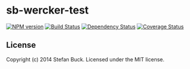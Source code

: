 # sb-wercker-test 
[![NPM version][npm-image]][npm-url] [![Build Status][travis-image]][travis-url] [![Dependency Status][daviddm-url]][daviddm-image] [![Coverage Status][coveralls-image]][coveralls-url]



## License

Copyright (c) 2014 Stefan Buck. Licensed under the MIT license.



[npm-url]: https://npmjs.org/package/sb-wercker-test
[npm-image]: https://badge.fury.io/js/sb-wercker-test.svg
[travis-url]: https://travis-ci.org/stefanbuck/sb-wercker-test
[travis-image]: https://travis-ci.org/stefanbuck/sb-wercker-test.svg?branch=master
[daviddm-url]: https://david-dm.org/stefanbuck/sb-wercker-test.svg?theme=shields.io
[daviddm-image]: https://david-dm.org/stefanbuck/sb-wercker-test
[coveralls-url]: https://coveralls.io/r/stefanbuck/sb-wercker-test
[coveralls-image]: https://coveralls.io/repos/stefanbuck/sb-wercker-test/badge.png
